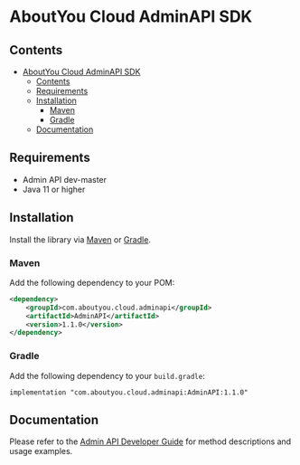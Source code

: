 # AboutYou Cloud AdminAPI SDK

## Contents

- [AboutYou Cloud AdminAPI SDK](#aboutyou-cloud-adminapi-sdk)
  - [Contents](#contents)
  - [Requirements](#requirements)
  - [Installation](#installation)
    - [Maven](#maven)
    - [Gradle](#gradle)
  - [Documentation](#documentation)

## Requirements

* Admin API dev-master
* Java 11 or higher

## Installation

Install the library via [Maven](https://maven.apache.org/) or [Gradle](https://gradle.org/).

### Maven

Add the following dependency to your POM:

```xml
<dependency>
    <groupId>com.aboutyou.cloud.adminapi</groupId>
    <artifactId>AdminAPI</artifactId>
    <version>1.1.0</version>
</dependency>
```

### Gradle

Add the following dependency to your `build.gradle`:

```
implementation "com.aboutyou.cloud.adminapi:AdminAPI:1.1.0"
```

## Documentation

Please refer to the [Admin API Developer Guide](https://scayle.dev//en/dev/admin-api/introduction) for method descriptions and usage examples.